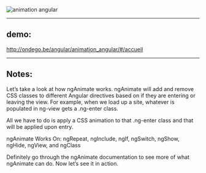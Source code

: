 <img src="http://ondego.be/divers/animation_angular.gif" alt="animation angular" />
<hr>
<h2>demo:</h2>
<a href="http://ondego.be/angular/animation_angular/#/accueil">http://ondego.be/angular/animation_angular/#/accueil</a>
<hr>
<h2>Notes:</h2>

Let’s take a look at how ngAnimate works. ngAnimate will add and remove CSS classes to different Angular directives based on if they are entering or leaving the view. For example, when we load up a site, whatever is populated in ng-view gets a .ng-enter class.

All we have to do is apply a CSS animation to that .ng-enter class and that will be applied upon entry.

ngAnimate Works On: ngRepeat, ngInclude, ngIf, ngSwitch, ngShow, ngHide, ngView, and ngClass

Definitely go through the ngAnimate documentation to see more of what ngAnimate can do. Now let’s see it in action.
